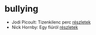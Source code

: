 # bullying

- Jodi Picoult: Tizenkilenc perc [részletek](../_details/Jodi%20Picoult.md#id_348)
- Nick Hornby: Egy fiúról [részletek](../_details/Nick%20Hornby.md#id_707)